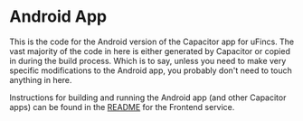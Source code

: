 # Android App

This is the code for the Android version of the Capacitor app for uFincs. The vast majority of the code in here is either generated by Capacitor or copied in during the build process. Which is to say, unless you need to make very specific modifications to the Android app, you probably don't need to touch anything in here.

Instructions for building and running the Android app (and other Capacitor apps) can be found in the [README](../README.md) for the Frontend service.
